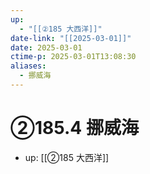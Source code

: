 ```yaml
---
up:
  - "[[②185 大西洋]]"
date-link: "[[2025-03-01]]"
date: 2025-03-01
ctime-p: 2025-03-01T13:08:30
aliases:
  - 挪威海
---
```


# ②185.4 挪威海

- up: [[②185 大西洋]]

